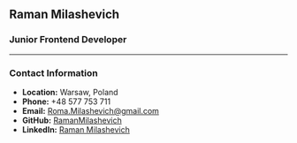 ## **Raman Milashevich**

### **Junior Frontend Developer**

---

### **Contact Information**

* **Location:** Warsaw, Poland
* **Phone:** +48 577 753 711
* **Email:** Roma.Milashevich@gmail.com
* **GitHub:** [RamanMilashevich](https://github.com/RamanMilashevich)
* **LinkedIn:** [Raman Milashevich](https://www.linkedin.com/in/raman-milashevich-331951221/)



